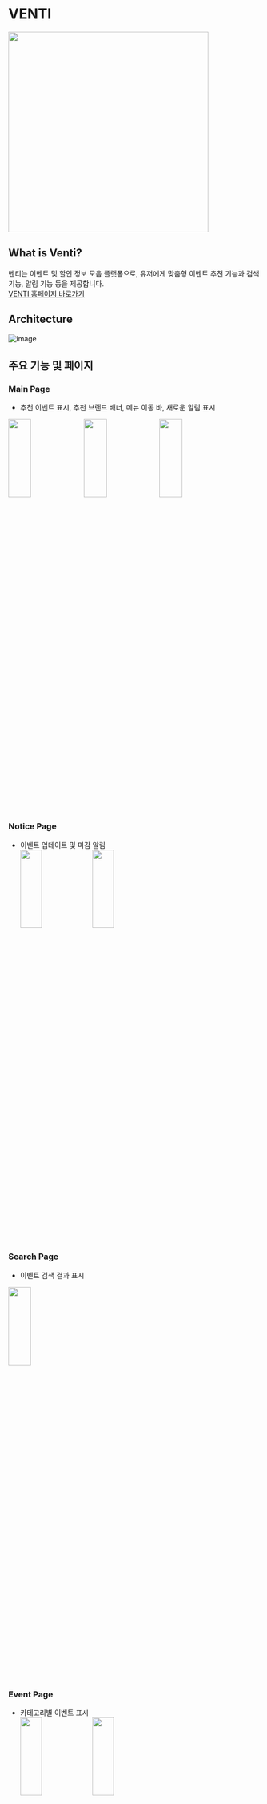 # VENTI

<img src = "https://user-images.githubusercontent.com/78165538/147822985-8c7b333f-038f-478b-bf8c-d178c4556ef4.png" width="400" height="400">


## What is Venti?

벤티는 이벤트 및 할인 정보 모음 플랫폼으로, 유저에게 맞춤형 이벤트 추천 기능과 검색 기능, 알림 기능 등을 제공합니다.  
[VENTI 홈페이지 바로가기](https://m.venti.life/)

## Architecture
![image](https://user-images.githubusercontent.com/78165538/147824951-b5f0474b-adcd-4820-bb0d-f20ef664a52b.png)



## 주요 기능 및 페이지
### Main Page
- 추천 이벤트 표시, 추천 브랜드 배너, 메뉴 이동 바, 새로운 알림 표시  
  
<img src = "https://user-images.githubusercontent.com/78165538/147823690-9f2b01c1-4de5-4b19-b101-77c493faf059.png" width="30%" height="20%"><img src = "https://user-images.githubusercontent.com/78165538/147823861-85c3b115-30bc-4980-a626-80c8ec6b2713.png" width="30%" height="20%"><img src = "https://user-images.githubusercontent.com/78165538/147825526-5dd498ac-3da7-4076-a3d5-6adb66155b90.png" width="30%" height="20%">



### Notice Page
- 이벤트 업데이트 및 마감 알림  
<img src = "https://user-images.githubusercontent.com/78165538/147825266-65e0ac85-f775-4c62-b69f-0e0d193aeb77.png" width="30%" height="20%"><img src = "https://user-images.githubusercontent.com/78165538/147825474-76a585a2-bc51-4098-a153-12bbc14b9f08.png" width="30%" height="20%">


### Search Page
- 이벤트 검색 결과 표시    
<img src = "https://user-images.githubusercontent.com/78165538/147825719-c7e1ad60-d119-4452-88ca-3bad6fa786e9.png" width="30%" height="20%">

### Event Page
- 카테고리별 이벤트 표시  
<img src = "https://user-images.githubusercontent.com/78165538/147825789-17afbdd8-d501-4b97-9b15-d1d2c87cac79.png" width="30%" height="20%"><img src = "https://user-images.githubusercontent.com/78165538/147825798-ebdf87ed-1197-4088-b5da-cfce20871eb5.png" width="30%" height="20%">

### Brand Page
- 카테고리별 브랜드 표시  
<img src = "https://user-images.githubusercontent.com/78165538/147825898-d1fb375b-a618-49eb-9577-f590ac558d06.png" width="30%" height="20%">

### Event Detail Page
- 이벤트 상세 페이지
<img src = "https://user-images.githubusercontent.com/78165538/151992306-60f0b99f-9e40-437e-879b-6718ebca825b.png" width="30%" height="20%">

### Brand Detail Page
- 브렌드 상세 페이지
<img src = "https://user-images.githubusercontent.com/78165538/151992431-24d8ac4e-f4bc-4c50-963f-5fbeaa90d094.png" width="30%" height="20%"><img src = "https://user-images.githubusercontent.com/78165538/151992467-82d0550d-89b1-41a6-a66b-5295e3e7676a.png" width="30%" height="20%">


### My Venti Page
- 좋아요를 누른 이벤트 및 브랜드 표시    
<img src = "https://user-images.githubusercontent.com/78165538/147825916-a6d9358e-0342-4c44-95e6-54e1561057f1.png" width="30%" height="20%"><img src = "https://user-images.githubusercontent.com/78165538/147825921-72eb5830-f220-47f6-b897-0b87edc555ae.png" width="30%" height="20%">

### Login & Sign Up
- 로그인 페이지, 회원가입 페이지, 선호 브랜드 선택 페이지  
<img src = "https://user-images.githubusercontent.com/78165538/147826102-8aa0dc14-740f-4d06-a349-301ca9cab661.png" width="30%" height="20%"><img src = "https://user-images.githubusercontent.com/78165538/147826116-62fa1cd6-e9b4-4df7-8238-2fa3135240cf.png" width="30%" height="20%"><img src = "https://user-images.githubusercontent.com/78165538/147826142-e308c05f-4a76-4257-be2c-cb3150465f8e.png" width="30%" height="20%">


## Technical Stack
<img src="https://img.shields.io/badge/CSS3-1572B6?style=for-the-badge&logo=CSS3&logoColor=white"/> <img src="https://img.shields.io/badge/JavaScript(ES6+)-F7DF1E?style=for-the-badge&logo=JavaScript&logoColor=black"/> <img src="https://img.shields.io/badge/React-61DAFB?style=for-the-badge&logo=React&logoColor=black"/> 

## Libraries

- React-Router
- Axios
- Styled-Components
- react-slick ( 메인페이지  베너 )

## Contributors

Frontend : [@kather0220](https://github.com/kather0220)  
Backend : [Venti-Backend](https://github.com/Team-Venti/Venti-Backend)
